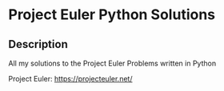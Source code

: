 # Project Euler Python Solutions

## Description

All my solutions to the Project Euler Problems written in Python

Project Euler: <https://projecteuler.net/>
